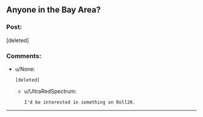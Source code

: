 ## Anyone in the Bay Area?

### Post:

[deleted]

### Comments:

- u/None:
  ```
  [deleted]
  ```

  - u/UltraRedSpectrum:
    ```
    I'd be interested in something on Roll20.
    ```

---

